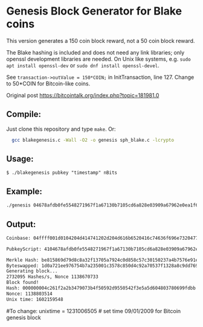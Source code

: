 Genesis Block Generator for Blake coins
=======================================

This version generates a 150 coin block reward, not a 50 coin block reward.

The Blake hashing is included and does not need any link libraries; only openssl development libraries are needed. On Unix like systems, e.g. ```sudo apt install openssl-dev``` or ```sudo dnf install openssl-devel```.

See ```transaction->outValue = 150*COIN;``` in InitTransaction, line 127. Change to 50*COIN for Bitcoin-like coins.

Original post https://bitcointalk.org/index.php?topic=181981.0 

Compile:
--------

Just clone this repository and type ```make```. Or:

```bash
  gcc blakegenesis.c -Wall -O2 -o genesis sph_blake.c -lcrypto
```
Usage:
------
  ```$ ./blakegenesis pubkey "timestamp" nBits```
  
Example:
--------
```bash
./genesis 04678afdb0fe5548271967f1a67130b7105cd6a828e03909a67962e0ea1f61deb649f6bc3f4cef38c4f35504e51ec112de5c384df7ba0b8d578a4c702b6bf11d5f "MAGA - Make Altcoins Great Again" 486604799
```
Output:
-------
```bash
Coinbase: 04ffff001d0104204d414741202d204d616b6520416c74636f696e7320477265617420416761696e

PubkeyScript: 4104678afdb0fe5548271967f1a67130b7105cd6a828e03909a67962e0ea1f61deb649f6bc3f4cef38c4f35504e51ec112de5c384df7ba0b8d578a4c702b6bf11d5fac

Merkle Hash: be815869d79d8c8a32f13705a7924c0d858c57c30150237a4b7576e91e720a1d
Byteswapped: 1d0a721ee976754b7a235001c3578c850d4c92a70537f1328a8c9dd7695881be
Generating block...
2732095 Hashes/s, Nonce 1138670733
Block found!
Hash: 000000004c261f2a2b3479073b4f50592d9550542f3e5a5d604803780699fdbb
Nonce: 1138803514
Unix time: 1602159548
```
#To change:
unixtime = 1231006505 # set time 09/01/2009 for Bitcoin genesis block
